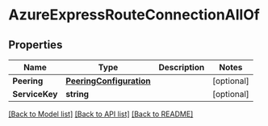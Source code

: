 # AzureExpressRouteConnectionAllOf

## Properties

Name | Type | Description | Notes
------------ | ------------- | ------------- | -------------
**Peering** | [**PeeringConfiguration**](PeeringConfiguration.md) |  | [optional] 
**ServiceKey** | **string** |  | [optional] 

[[Back to Model list]](../README.md#documentation-for-models) [[Back to API list]](../README.md#documentation-for-api-endpoints) [[Back to README]](../README.md)


